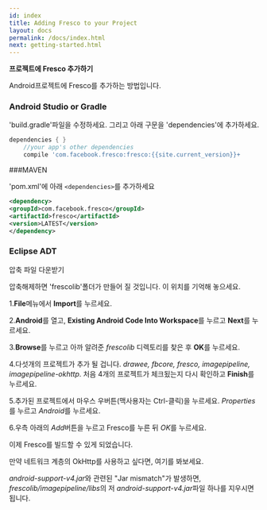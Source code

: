 ```yaml
---
id: index
title: Adding Fresco to your Project
layout: docs
permalink: /docs/index.html
next: getting-started.html
---
```


**프로젝트에 Fresco 추가하기**

Android프로젝트에 Fresco를 추가하는 방법입니다.

### Android Studio or Gradle 

'build.gradle'파일을 수정하세요. 그리고 아래 구문을 'dependencies'에 추가하세요. 

```groovy
dependencies { }
	//your app's other dependencies
    compile 'com.facebook.fresco:fresco:{{site.current_version}}+
```
###MAVEN

'pom.xml'에 아래 `<dependencies>`를 추가하세요 

```xml
<dependency> 
<groupId>com.facebook.fresco</groupId>
<artifactId>fresco</artifactId>
<version>LATEST</version>
</dependency>
```

### Eclipse ADT

압축 파일 다운받기 

압축해제하면 'frescolib'폴더가 만들어 질 것입니다. 이 위치를 기억해 놓으세요. 

1.**File**메뉴에서 **Import**를 누르세요. 

2.**Android**를 열고, **Existing Android Code Into Workspace**를 누르고 **Next**를 누르세요. 

3.**Browse**를 누르고 아까 알려준 *frescolib* 디렉토리를 찾은 후 **OK**를 누르세요. 

4.다섯개의 프로젝트가 추가 될 겁니다. *drawee, fbcore, fresco, imagepipeline, imagepipeline-okhttp*. 처음 4개의 프로젝트가 체크됬는지 다시 확인하고 **Finish**를 누르세요. 

5.추가된 프로젝트에서 마우스 우버튼(맥사용자는 Ctrl-클릭)을 누르세요. *Properties*를 누르고 *Android*를 누르세요. 

6.우측 아래의 *Add*버튼을 누르고 Fresco를 누른 뒤 *OK*를 누르세요. 

이제 Fresco를 빌드할 수 있게 되었습니다.

만약 네트워크 계층의 OkHttp를 사용하고 싶다면, 여기를 봐보세요. 

*android-support-v4.jar*와 관련된 "Jar mismatch"가 발생하면, *frescolib/imagepipeline/libs*의 저 *android-support-v4.jar*파일 하나를 지우시면 됩니다.
